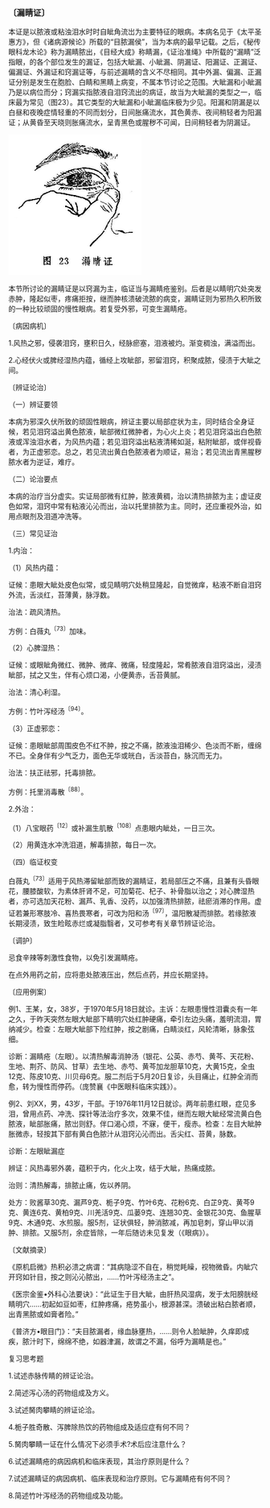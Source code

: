 ### 〔漏睛证〕

本证是以脓液或粘浊泪水时时自眦角流岀为主要特征的眼病。本病名见于《太平圣惠方》，但《诸病源候论》所载的“目脓漏侯”，当为本病的最早记载。之后，《秘传眼科龙木论》称为漏睛脓出，《目经大成》称睛漏，《证治准绳》中所载的“漏睛”泛指眼，的各个部位发生的漏证，包括大眦漏、小眦漏、阴漏证、阳漏证、正漏证、偏漏证、外漏证和窍漏证等，与前述漏睛的含义不尽相同。其中外漏、偏漏、正漏证分别是发生在胞脸、白睛和黑睛上病变，不属本节讨论之范围。大眦漏和小眦漏乃是以病位而分；窍漏实指脓液自泪窍流出的病证，故当为大眦漏的类型之一，临床最为常见（图23）。其它类型的大眦漏和小眦漏临床极为少见。阳漏和阴漏是以白昼和夜晚症情轻重的不同而划分，日间胀痛流水，其色黄赤、夜间稍轻者为阳漏证；从黄昏至天晓则胀痛流水，呈青黑色或腥秽不可闻，日间稍轻者为阴漏证。

<img src="img\23.jpg" style="zoom:50%;" />

本节所讨论的漏睛证是以窍漏为主，临证当与漏睛疮鉴别。后者是以睛明穴处突发赤肿，隆起似枣，疼痛拒按，继而肿核溃破流脓的病变，漏睛证则为邪热久积所致的一种比较顽固的慢性眼病。若复受外邪，可变生漏睛疮。

〔病因病机〕

1.风热之邪，侵袭泪窍，壅积日久，经脉瘀塞，泪液被灼。渐变稠浊，满溢而出。

2.心经伏火或脾经湿热内蕴，循经上攻眦部，邪留泪窍，积聚成脓，侵渍于大眦之间。

〔辨证论治〕

（一）辨证要领

本病为邪深久伏所致的顽固性眼病，辨证主要以局部症状为主，同时结合全身证候，若见泪窍溢出黄色脓液，眦部微红微肿者，为心火上炎；若见泪窍溢出白色脓液或浑浊泪水者，为风热内蕴；若见泪窍溢出粘液清稀如涎，粘附眦部，或伴视昏者，为正虚邪恋。总之，若见流出黄白色脓液者为顺证，易治；若见流出青黑腥秽脓水者为逆证，难疗。

（二）论治要点

本病的治疗当分虚实。实证局部微有红肿，脓液黄稠，治以清热排脓为主；虚证皮色如常，泪窍中常有粘液沁沁而出，治以托里排脓为主。同时，还应重视外治，如用点眼剂及泪道冲洗等。

（三）常见证治

1.内治：

（1）风热内蕴：

证候：患眼大眦处皮色似常，或见睛明穴处稍显隆起，自觉微痒，粘液不断自泪窍外流，舌淡红，苔薄黄，脉浮数。

治法：疏风清热。

方例：白薇丸<sup>〔73〕</sup>加味。

（2）心脾湿热：

证候：或眼眦角微红、微肿、微痒、微痛，轻度隆起，常肴脓液自泪窍溢出，浸渍眦部，拭之又生，伴有心烦口渴，小便黄赤，舌苔黄腻。

治法：清心利湿。

方例：竹叶泻经汤<sup>〔94〕</sup>。

（3）正虚邪恋：

证候：患眼眦部周围皮色不红不肿，按之不痛，脓液浊泪稀少、色淡而不断，缠绵不已。全身伴有少气乏力，面色无华或㿠白，舌淡苔白，脉沉而无力。

治法：扶正祛邪，托毒排脓。

方例：托里消毒散<sup>〔88〕</sup>。

2.外治：

（1）八宝眼药<sup>〔12〕</sup>或补漏生肌散<sup>〔108〕</sup>点患眼内眦处，一日三次。

（2）用黄连水冲洗泪道，解毒排脓，每日一次。

（四）临证权变

白薇丸<sup>〔73〕</sup>适用于风热滞留眦部而致的漏睛证，若局部压之不痛，且兼有头昏眼花，腰膝酸软，为素体肝肾不足，可加菊花、杞子、补骨脂以治之；对心脾湿热者，亦可选加天花粉、漏芦、乳香、没药，以加强清热排脓，祛瘀消滞的作用。虚证若兼形寒肢冷、喜热畏寒者，可改为阳和汤<sup>〔97〕</sup>，温阳散凝而排脓。若缘脓液长期浸渍，致生睑眩赤烂或凝脂翳者，又可参考有关章节辨证论治。

〔调护〕

忌食辛辣等刺激性食物，以免引发漏睛疮。

在点外用药之前，应将患处脓液压出，然后点药，并应长期坚持。

〔应用例案〕

例1、王某，女，38岁，于1970年5月18日就诊。主诉：左眼患慢性泪囊炎有一年之久，于昨天突然左眼大眦部下睛明穴处红肿硬痛，牵引左边头痛，羞明流泪，胃纳减少。检查：左眼大眦部下险红肿，按之剧痛，白睛淡红，风轮清晰，脉象弦细。

诊断：漏睛疮（左眼）。以清热解毒消肿汤（银花、公英、赤芍、黄芩、天花粉、生地、荆芥、防风、甘草）去生地、赤芍、黄芩加龙胆草10克，大黄15克，全虫12克、陈皮10克、川贝母6克。服二剂后于5月20日复诊，头目痛止，红肿全消而愈，转为慢性而停药。（庞赞襄《中医眼科临床实践》）。

例2、刘XX，男，43岁，干部。于1976年11月12日就诊。两年前患红眼，症见多泪，曾用点药、冲洗、探针等法治疗多次，效果不佳，继而左眼大眦经常流黄白色脓液，眦部胀痛，脓岀则舒。伴口渴心烦，不寐，便干，瘦赤。检查：左目大眦肿胀微赤，轻按其下部有黄白色脓汁从泪窍沁沁而出。舌尖红、苔黄，脉数。

诊断：左眼眦漏症

辨证：风热毒邪外袭，蕴积于内，化火上攻，结于大眦，热痛成脓。

治则：清热解毒，排脓止痛，佐以养阴。

处方：败酱草30克、漏芦9克、栀子9克、竹叶6克、花粉6克、白芷9克、黄芩9克、黄连6克、黄柏9克、川羌活9克、瓜蒌9克、连翘30克、金银花30克、鱼腥草9克、木通9克、水煎服。服5剂，证状俱轻，肿消脓减，再加皂刺，穿山甲以消肿、排脓。又服5剂，余症皆除，一年后随访未见复发（《眼病》）。

〔文献摘录〕

《原机启微》热积必溃之病谓：“其病隐涩不自在，稍觉眊矂，视物微昏。内眦穴开窍如针目，按之则沁沁脓出，……竹叶泻经汤主之”。

《医宗金鉴•外科心法要诀》：“此证生于目大眦，由肝热风湿病，发于太阳膀胱经睛明穴……初起如豆如枣，红肿疼痛，疮势虽小，根源甚深。溃破出粘白脓者顺，出青黑脓或如膏者险。”

《普济方•眼目门》：“夫目脓漏者，缘血脉壅热，……则令人脸眦肿，久痒即成疾，脓汁时下，绵绵不绝，如器津漏，故谓之不漏，俗呼为漏睛是也。”

复习思考题

1.试述赤脉传睛的辨证论治。

2.简述泻心汤的药物组成及方义。

3.试述胬肉攀睛的辨证论洽。

4.栀子胜奇散、泻脾除热饮的药物组成及适应症有何不同？

5.胬肉攀睛一证在什么情况下必须手术?术后应注意什么？

6.试述漏睛疮的病因病机和临床表现，其治疗原则是什么？

7.试述漏睛证的病因病机、临床表现和治疗原则。它与漏睛疮有何不同？

8.简述竹叶泻经汤的药物组成及功能。 